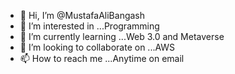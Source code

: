 - 👋 Hi, I’m @MustafaAliBangash
- 👀 I’m interested in ...Programming 
- 🌱 I’m currently learning ...Web 3.0 and Metaverse 
- 💞️ I’m looking to collaborate on ...AWS
- 📫 How to reach me ...Anytime on email

<!---
MustafaAliBangash/MustafaAliBangash is a ✨ special ✨ repository because its `README.md` (this file) appears on your GitHub profile.
You can click the Preview link to take a look at your changes.
--->
